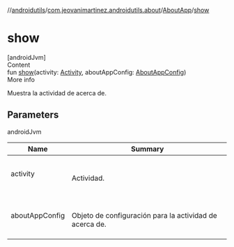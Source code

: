 //[androidutils](../../index.md)/[com.jeovanimartinez.androidutils.about](../index.md)/[AboutApp](index.md)/[show](show.md)



# show  
[androidJvm]  
Content  
fun [show](show.md)(activity: [Activity](https://developer.android.com/reference/kotlin/android/app/Activity.html), aboutAppConfig: [AboutAppConfig](../-about-app-config/index.md))  
More info  


Muestra la actividad de acerca de.



## Parameters  
  
androidJvm  
  
|  Name|  Summary| 
|---|---|
| <a name="com.jeovanimartinez.androidutils.about/AboutApp/show/#android.app.Activity#com.jeovanimartinez.androidutils.about.AboutAppConfig/PointingToDeclaration/"></a>activity| <a name="com.jeovanimartinez.androidutils.about/AboutApp/show/#android.app.Activity#com.jeovanimartinez.androidutils.about.AboutAppConfig/PointingToDeclaration/"></a><br><br>Actividad.<br><br>
| <a name="com.jeovanimartinez.androidutils.about/AboutApp/show/#android.app.Activity#com.jeovanimartinez.androidutils.about.AboutAppConfig/PointingToDeclaration/"></a>aboutAppConfig| <a name="com.jeovanimartinez.androidutils.about/AboutApp/show/#android.app.Activity#com.jeovanimartinez.androidutils.about.AboutAppConfig/PointingToDeclaration/"></a><br><br>Objeto de configuración para la actividad de acerca de.<br><br>
  
  



